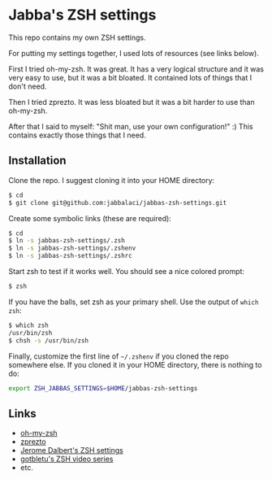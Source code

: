 # Jabba's ZSH settings

This repo contains my own ZSH settings.

For putting my settings together, I used
lots of resources (see links below).

First I tried oh-my-zsh. It was great. It has a very
logical structure and it was very easy to use, but it
was a bit bloated. It contained lots of things that I
don't need.

Then I tried zprezto. It was less bloated but it was
a bit harder to use than oh-my-zsh.

After that I said to myself: "Shit man, use your own
configuration!" :) This contains exactly those things
that I need.

## Installation

Clone the repo. I suggest cloning it into your HOME directory:

```bash
$ cd
$ git clone git@github.com:jabbalaci/jabbas-zsh-settings.git
```

Create some symbolic links (these are required):

```bash
$ cd
$ ln -s jabbas-zsh-settings/.zsh
$ ln -s jabbas-zsh-settings/.zshenv
$ ln -s jabbas-zsh-settings/.zshrc
```

Start zsh to test if it works well. You should see a nice colored prompt:

```bash
$ zsh
```

If you have the balls, set zsh as your primary shell. Use the output of `which zsh`:

```bash
$ which zsh
/usr/bin/zsh
$ chsh -s /usr/bin/zsh
```

Finally, customize the first line of `~/.zshenv` if you cloned the repo
somewhere else. If you cloned it in your HOME directory, there is nothing
to do:

```bash
export ZSH_JABBAS_SETTINGS=$HOME/jabbas-zsh-settings
```


## Links

* [oh-my-zsh](https://github.com/robbyrussell/oh-my-zsh)
* [zprezto](https://github.com/sorin-ionescu/prezto)
* [Jerome Dalbert's ZSH settings](https://github.com/jeromedalbert/dotfiles)
* [gotbletu's ZSH video series](https://www.youtube.com/playlist?list=PL66D9420766CE3902)
* etc.
